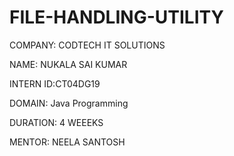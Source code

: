 # FILE-HANDLING-UTILITY

COMPANY: CODTECH IT SOLUTIONS

NAME:  NUKALA SAI KUMAR

INTERN ID:CT04DG19

DOMAIN:  Java Programming

DURATION: 4 WEEEKS

MENTOR: NEELA SANTOSH
